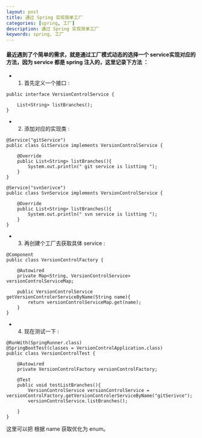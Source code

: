 ```yaml
---
layout: post  
title: 通过 Spring 实现简单工厂  
categories: [spring, 工厂]  
description: 通过 Spring 实现简单工厂  
keywords: spring, 工厂  
---
```


#### 最近遇到了个简单的需求，就是通过工厂模式动态的选择一个 service实现对应的方法，因为 service 都是 spring 注入的，这里记录下方法 ：  

- 1. 首先定义一个接口 :  

```
public interface VersionControlService {
	
	List<String> listBranches();
}
```

- 2. 添加对应的实现类 :  

```
@Service("gitService")
public class GitService implements VersionControlService {

	@Override
	public List<String> listBranches(){
		System.out.println(" git service is listting ");
	}
}
```

```
@Service("svnSerivce")
public class SvnService implements VersionControlService {

	@Override
	public List<String> listBranches(){
		System.out.println(" svn service is listting ");
	}
}
```

- 3. 再创建个工厂去获取具体 service :  

```
@Component
public class VersionControlFactory {

	@Autowired
	private Map<String, VersionControlService> versionControlServiceMap;
	
	public VersionControlService getVersionControlerServiceByName(String name){
		return versionControlServiceMap.get(name);
	}
}
```

- 4. 现在测试一下 :  

```
@RunWith(SpringRunner.class)
@SpringBootTest(classes = VersionControlApplication.class)
public class VersionControlTest {

	@Autowired
	private VersionControlFactory versionControlFactory;
	
	@Test
	public void testListBranches(){
		VersionControlService versionControlService = versionControlFactory.getVersionControlerServiceByName("gitSerivce");
		versionControlService.listBranches();
	
	}
}
```

这里可以把 根据 name 获取优化为 enum。